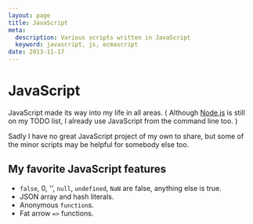 ```yaml
---
layout: page
title: JavaScript
meta:
  description: Various scripts written in JavaScript
  keyword: javascript, js, ecmascript
date: 2013-11-17
---
```


# JavaScript

JavaScript made its way into my life in all areas. ( Although [Node.js](http://nodejs.org/) is still on my TODO list, I already use JavaScript from the command line too. )

Sadly I have no great JavaScript project of my own to share, but some of the minor scripts may be helpful for somebody else too.

## My favorite JavaScript features

* `false`, 0, '', `null`, `undefined`, `NaN` are false, anything else is true.
* JSON array and hash literals.
* Anonymous `function`s.
* Fat arrow `=>` functions.
